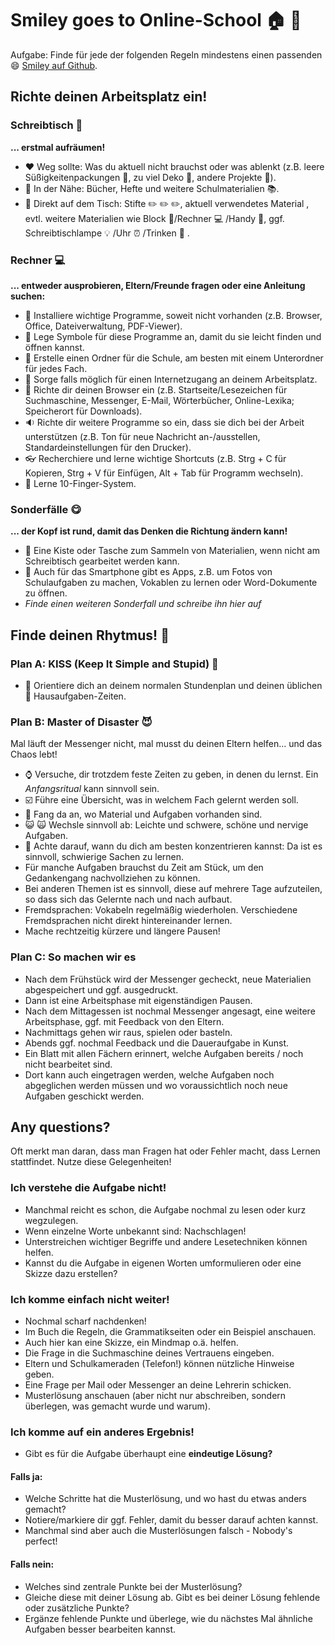 # Smiley goes to Online-School :house: :school:
 
Aufgabe: Finde für jede der folgenden Regeln mindestens einen passenden :smile: [Smiley auf Github](https://gist.github.com/rxaviers/7360908).

## Richte deinen Arbeitsplatz ein!

### Schreibtisch :vertical_traffic_light:

**... erstmal aufräumen!**

- :heart: Weg sollte: Was du aktuell nicht brauchst oder was ablenkt (z.B. leere Süßigkeitenpackungen :candy:, zu viel Deko :crystal_ball:, andere Projekte :gift:).
- :yellow_heart: In der Nähe: Bücher, Hefte und weitere Schulmaterialien :books:.
- :green_heart: Direkt auf dem Tisch: Stifte :pencil2: :pencil2: :pencil2:, aktuell verwendetes Material , evtl. weitere Materialien wie Block :notebook_with_decorative_cover:/Rechner :computer: /Handy :iphone:, ggf. Schreibtischlampe :bulb: /Uhr :alarm_clock: /Trinken :tea: .

### Rechner :computer:

**... entweder ausprobieren, Eltern/Freunde fragen oder eine Anleitung suchen:**

- :floppy_disk: Installiere wichtige Programme, soweit nicht vorhanden (z.B. Browser, Office, Dateiverwaltung, PDF-Viewer).
- :pushpin: Lege Symbole für diese Programme an, damit du sie leicht finden und öffnen kannst.
- :file_folder: Erstelle einen Ordner für die Schule, am besten mit einem Unterordner für jedes Fach.
- :signal_strength: Sorge falls möglich für einen Internetzugang an deinem Arbeitsplatz.
- :bookmark: Richte dir deinen Browser ein (z.B. Startseite/Lesezeichen für Suchmaschine, Messenger, E-Mail, Wörterbücher, Online-Lexika; Speicherort für Downloads).
- :sound: Richte dir weitere Programme so ein, dass sie dich bei der Arbeit unterstützen (z.B. Ton für neue Nachricht an-/ausstellen, Standardeinstellungen für den Drucker).
-  :eyeglasses: Recherchiere und lerne wichtige Shortcuts (z.B. Strg + C für Kopieren, Strg + V für Einfügen, Alt + Tab für Programm wechseln).
- :open_hands: Lerne 10-Finger-System.

### Sonderfälle :yum:

**... der Kopf ist rund, damit das Denken die Richtung ändern kann!**

- :briefcase: Eine Kiste oder Tasche zum Sammeln von Materialien, wenn nicht am Schreibtisch gearbeitet werden kann.
- :vibration_mode: Auch für das Smartphone gibt es Apps, z.B. um Fotos von Schulaufgaben zu machen, Vokablen zu lernen oder Word-Dokumente zu öffnen.
- *Finde einen weiteren Sonderfall und schreibe ihn hier auf*

## Finde deinen Rhytmus! :musical_score:

### Plan A: KISS (Keep It Simple and Stupid) :kiss:

-  :school: Orientiere dich an deinem normalen Stundenplan und deinen üblichen:crocodile: Hausaufgaben-Zeiten.

### Plan B: Master of Disaster :smiling_imp:

Mal läuft der Messenger nicht, mal musst du deinen Eltern helfen... und das Chaos lebt!

- :watch: Versuche, dir trotzdem feste Zeiten zu geben, in denen du lernst. Ein *Anfangsritual* kann sinnvoll sein.
- :ballot_box_with_check: Führe eine Übersicht, was in welchem Fach gelernt werden soll.
- :feet: Fang da an, wo Material und Aufgaben vorhanden sind.
- :smiley_cat: :scream_cat: Wechsle sinnvoll ab: Leichte  und schwere, schöne und nervige Aufgaben.
- :thinking: Achte darauf, wann du dich am besten konzentrieren kannst: Da ist es sinnvoll, schwierige Sachen zu lernen.
-  Für manche Aufgaben brauchst du Zeit am Stück, um den Gedankengang nachvollziehen zu können.
- Bei anderen Themen ist es sinnvoll, diese auf mehrere Tage aufzuteilen, so dass sich das Gelernte nach und nach aufbaut.
- Fremdsprachen: Vokabeln regelmäßig wiederholen. Verschiedene Fremdsprachen nicht direkt hintereinander lernen.
- Mache rechtzeitig kürzere und längere Pausen!

### Plan C: So machen wir es

- Nach dem Frühstück wird der Messenger gecheckt, neue Materialien abgespeichert und ggf. ausgedruckt.
- Dann ist eine Arbeitsphase mit eigenständigen Pausen.
- Nach dem Mittagessen ist nochmal Messenger angesagt, eine weitere Arbeitsphase, ggf. mit Feedback von den Eltern.
- Nachmittags gehen wir raus, spielen oder basteln.
- Abends ggf. nochmal Feedback und die Daueraufgabe in Kunst.
- Ein Blatt mit allen Fächern erinnert, welche Aufgaben bereits / noch nicht bearbeitet sind. 
- Dort kann auch eingetragen werden, welche Aufgaben noch abgeglichen werden müssen und wo voraussichtlich noch neue Aufgaben geschickt werden.

## Any questions?

Oft merkt man daran, dass man Fragen hat oder Fehler macht, dass Lernen stattfindet. Nutze diese Gelegenheiten!

### Ich verstehe die Aufgabe nicht!

- Manchmal reicht es schon, die Aufgabe nochmal zu lesen oder kurz wegzulegen.
- Wenn einzelne Worte unbekannt sind: Nachschlagen!
- Unterstreichen wichtiger Begriffe und andere Lesetechniken können helfen.
- Kannst du die Aufgabe in eigenen Worten umformulieren oder eine Skizze dazu erstellen?

### Ich komme einfach nicht weiter!

- Nochmal scharf nachdenken!
- Im Buch die Regeln, die Grammatikseiten oder ein Beispiel anschauen.
- Auch hier kan eine Skizze, ein Mindmap o.ä. helfen. 
- Die Frage in die Suchmaschine deines Vertrauens eingeben.
- Eltern und Schulkameraden (Telefon!) können nützliche Hinweise geben.
- Eine Frage per Mail oder Messenger an deine Lehrerin schicken.
- Musterlösung anschauen (aber nicht nur abschreiben, sondern überlegen, was gemacht wurde und warum).

### Ich komme auf ein anderes Ergebnis!

- Gibt es für die Aufgabe überhaupt eine **eindeutige Lösung?** 

#### Falls ja:

- Welche Schritte hat die Musterlösung, und wo hast du etwas anders gemacht?
- Notiere/markiere dir ggf. Fehler, damit du besser darauf achten kannst.
- Manchmal sind aber auch die Musterlösungen falsch - Nobody's perfect!

#### Falls nein:

- Welches sind zentrale Punkte bei der Musterlösung?
- Gleiche diese mit deiner Lösung ab. Gibt es bei deiner Lösung fehlende oder zusätzliche Punkte?
- Ergänze fehlende Punkte und überlege, wie du nächstes Mal ähnliche Aufgaben besser bearbeiten kannst.
